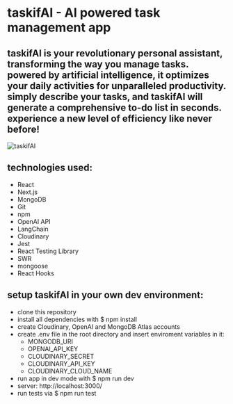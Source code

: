 # taskifAI - AI powered task management app 

## taskifAI is your revolutionary personal assistant, transforming the way you manage tasks. powered by artificial intelligence, it optimizes your daily activities for unparalleled productivity. simply describe your tasks, and taskifAI will generate a comprehensive to-do list in seconds. experience a new level of efficiency like never before!

![taskifAI](https://github.com/nastiche/capstone_taskifai_app/assets/97537490/de3efd66-c067-4a4e-9276-aa58f20ed6d3)



## technologies used:

- React
- Next.js
- MongoDB
- Git
- npm
- OpenAI API
- LangChain
- Cloudinary
- Jest
- React Testing Library
- SWR
- mongoose
- React Hooks

## setup taskifAI in your own dev environment:

- clone this repository
- install all dependencies with $ npm install
- create Cloudinary, OpenAI and MongoDB Atlas accounts
- create .env file in the root directory and insert enviroment variables in it:
  - MONGODB_URI
  - OPENAI_API_KEY
  - CLOUDINARY_SECRET
  - CLOUDINARY_API_KEY
  - CLOUDINARY_CLOUD_NAME
- run app in dev mode with $ npm run dev
- server: http://localhost:3000/
- run tests via $ npm run test


